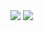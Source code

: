 
<img src="https://github-readme-stats.vercel.app/api?username=iam-luik&&show_icons=true&title_color=80777F&icon_color=80777F&text_color=80777F&bg_color=0D1117">
<img src="https://github-readme-stats.vercel.app/api/top-langs/?username=iam-luik&&show_icons=true&layout=compact&title_color=80777F&text_color=80777F&icon_color=80777F&bg_color=0D1117">

